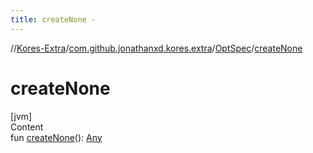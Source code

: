 ```yaml
---
title: createNone -
---
```

//[Kores-Extra](../../../index.md)/[com.github.jonathanxd.kores.extra](../index.md)/[OptSpec](index.md)/[createNone](create-none.md)



# createNone  
[jvm]  
Content  
fun [createNone](create-none.md)(): [Any](https://kotlinlang.org/api/latest/jvm/stdlib/kotlin/-any/index.html)  




